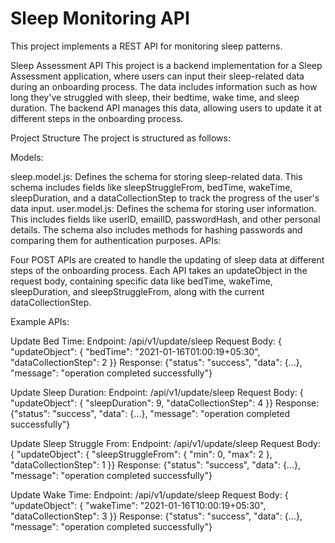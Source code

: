 # Sleep Monitoring API

This project implements a REST API for monitoring sleep patterns.

Sleep Assessment API
This project is a backend implementation for a Sleep Assessment application, where users can input their sleep-related data during an onboarding process. The data includes information such as how long they've struggled with sleep, their bedtime, wake time, and sleep duration. The backend API manages this data, allowing users to update it at different steps in the onboarding process.

Project Structure
The project is structured as follows:

Models:

sleep.model.js: Defines the schema for storing sleep-related data. This schema includes fields like sleepStruggleFrom, bedTime, wakeTime, sleepDuration, and a dataCollectionStep to track the progress of the user's data input.
user.model.js: Defines the schema for storing user information. This includes fields like userID, emailID, passwordHash, and other personal details. The schema also includes methods for hashing passwords and comparing them for authentication purposes.
APIs:

Four POST APIs are created to handle the updating of sleep data at different steps of the onboarding process. Each API takes an updateObject in the request body, containing specific data like bedTime, wakeTime, sleepDuration, and sleepStruggleFrom, along with the current dataCollectionStep.

Example APIs:

Update Bed Time:
Endpoint: /api/v1/update/sleep
Request Body: { "updateObject": { "bedTime": "2021-01-16T01:00:19+05:30", "dataCollectionStep": 2 }}
Response: {"status": "success", "data": {...}, "message": "operation completed successfully"}

Update Sleep Duration:
Endpoint: /api/v1/update/sleep
Request Body: { "updateObject": { "sleepDuration": 9, "dataCollectionStep": 4 }}
Response: {"status": "success", "data": {...}, "message": "operation completed successfully"}

Update Sleep Struggle From:
Endpoint: /api/v1/update/sleep
Request Body: { "updateObject": { "sleepStruggleFrom": { "min": 0, "max": 2 }, "dataCollectionStep": 1 }}
Response: {"status": "success", "data": {...}, "message": "operation completed successfully"}

Update Wake Time:
Endpoint: /api/v1/update/sleep
Request Body: { "updateObject": { "wakeTime": "2021-01-16T10:00:19+05:30", "dataCollectionStep": 3 }}
Response: {"status": "success", "data": {...}, "message": "operation completed successfully"}